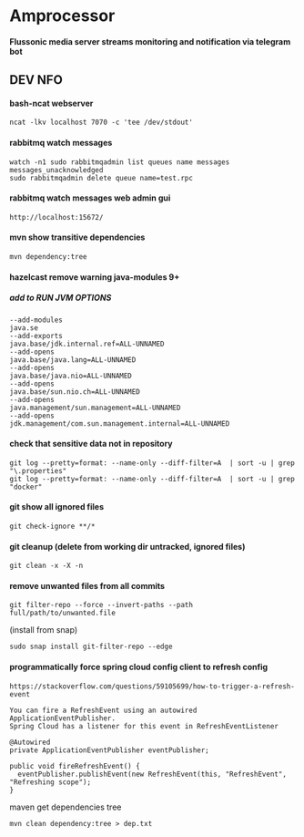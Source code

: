 # Amprocessor
#### Flussonic media server streams monitoring and notification via telegram bot

## DEV NFO

#### bash-ncat webserver
```
ncat -lkv localhost 7070 -c 'tee /dev/stdout'
```

#### rabbitmq watch messages
```
watch -n1 sudo rabbitmqadmin list queues name messages messages_unacknowledged
sudo rabbitmqadmin delete queue name=test.rpc
```

#### rabbitmq watch messages web admin gui
```
http://localhost:15672/
```

#### mvn show transitive dependencies
```
mvn dependency:tree
```
#### hazelcast remove warning java-modules 9+
##### add to RUN JVM OPTIONS
```
--add-modules
java.se
--add-exports
java.base/jdk.internal.ref=ALL-UNNAMED
--add-opens
java.base/java.lang=ALL-UNNAMED
--add-opens
java.base/java.nio=ALL-UNNAMED
--add-opens
java.base/sun.nio.ch=ALL-UNNAMED
--add-opens
java.management/sun.management=ALL-UNNAMED
--add-opens
jdk.management/com.sun.management.internal=ALL-UNNAMED
```

#### check that sensitive data not in repository
```
git log --pretty=format: --name-only --diff-filter=A  | sort -u | grep "\.properties"
git log --pretty=format: --name-only --diff-filter=A  | sort -u | grep "docker"
```

#### git show all ignored files
```
git check-ignore **/*
```

#### git cleanup (delete from working dir untracked, ignored files)
```
git clean -x -X -n
```



#### remove unwanted files from all commits
```
git filter-repo --force --invert-paths --path full/path/to/unwanted.file
``` 
(install from snap)
```
sudo snap install git-filter-repo --edge
```


#### programmatically force spring cloud config client to refresh config
```
https://stackoverflow.com/questions/59105699/how-to-trigger-a-refresh-event
```

```
You can fire a RefreshEvent using an autowired ApplicationEventPublisher. 
Spring Cloud has a listener for this event in RefreshEventListener

@Autowired
private ApplicationEventPublisher eventPublisher;

public void fireRefreshEvent() {
  eventPublisher.publishEvent(new RefreshEvent(this, "RefreshEvent", "Refreshing scope");
}
```


maven get dependencies tree
```
mvn clean dependency:tree > dep.txt
```